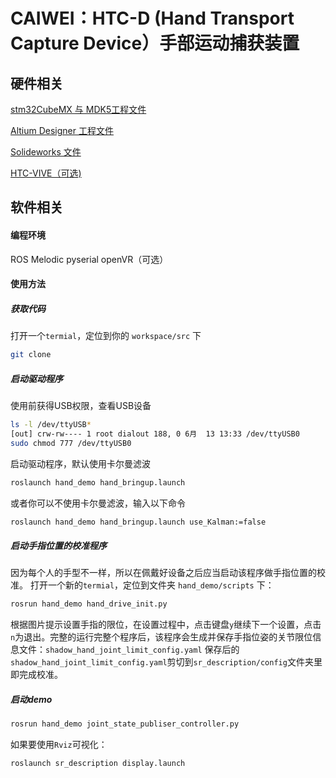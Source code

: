 # CAIWEI：HTC-D (Hand Transport Capture Device）手部运动捕获装置

## 硬件相关

[stm32CubeMX 与 MDK5工程文件](https://github.com/licaiwei/CAIWEI-HTC-D/tree/main/hardware/STM32)

[Altium Designer 工程文件](https://github.com/licaiwei/CAIWEI-HTC-D/tree/main/hardware/PCB)

[Solideworks 文件](https://github.com/licaiwei/CAIWEI-HTC-D/tree/main/hardware/Mechanism)

[HTC-VIVE（可选)]()


## 软件相关
#### 编程环境
ROS Melodic
pyserial
openVR（可选）

#### 使用方法
##### 获取代码
打开一个`termial`，定位到你的 `workspace/src` 下

```bash
git clone 
```
##### 启动驱动程序
使用前获得USB权限，查看USB设备
```bash
ls -l /dev/ttyUSB*
[out] crw-rw---- 1 root dialout 188, 0 6月  13 13:33 /dev/ttyUSB0
sudo chmod 777 /dev/ttyUSB0
```
启动驱动程序，默认使用卡尔曼滤波
```bash
roslaunch hand_demo hand_bringup.launch 
```
或者你可以不使用卡尔曼滤波，输入以下命令
```bash
roslaunch hand_demo hand_bringup.launch use_Kalman:=false
```
##### 启动手指位置的校准程序
因为每个人的手型不一样，所以在佩戴好设备之后应当启动该程序做手指位置的校准。
打开一个新的`termial`，定位到文件夹 `hand_demo/scripts` 下：

```bash
rosrun hand_demo hand_drive_init.py
```
根据图片提示设置手指的限位，在设置过程中，点击键盘`y`继续下一个设置，点击`n`为退出。完整的运行完整个程序后，该程序会生成并保存手指位姿的关节限位信息文件：`shadow_hand_joint_limit_config.yaml`
保存后的`shadow_hand_joint_limit_config.yaml`剪切到`sr_description/config`文件夹里即完成校准。
##### 启动demo
```bash
rosrun hand_demo joint_state_publiser_controller.py
```
如果要使用`Rviz`可视化：
```bash
roslaunch sr_description display.launch
```
